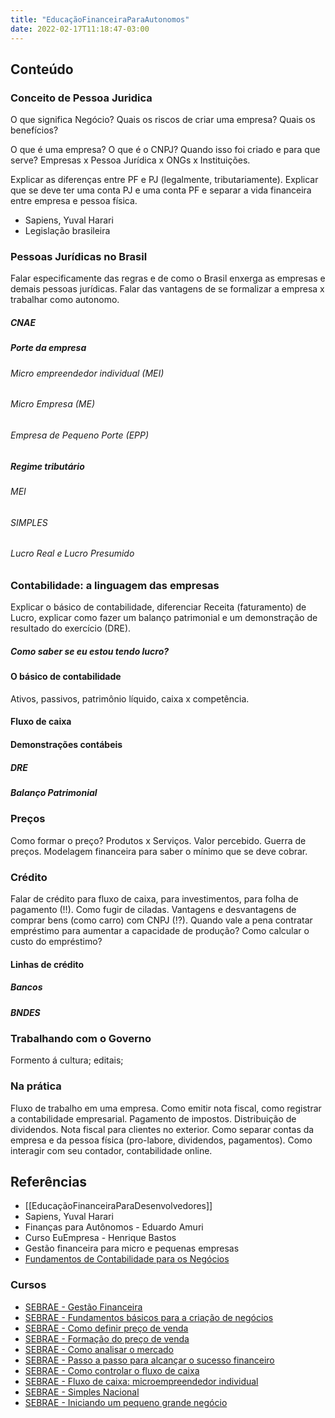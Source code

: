 ```yaml
---
title: "EducaçãoFinanceiraParaAutonomos"
date: 2022-02-17T11:18:47-03:00
---
```


## Conteúdo

### Conceito de Pessoa Juridica

O que significa Negócio? Quais os riscos de criar uma empresa? Quais os benefícios?

O que é uma empresa? O que é o CNPJ? Quando isso foi criado e para que serve? Empresas x Pessoa Jurídica x ONGs x Instituições.

Explicar as diferenças entre PF e PJ (legalmente, tributariamente). Explicar que se deve ter uma conta PJ e uma conta PF e separar a vida financeira entre empresa e pessoa física.

- Sapiens, Yuval Harari
- Legislação brasileira

### Pessoas Jurídicas no Brasil

Falar especificamente das regras e de como o Brasil enxerga as empresas e demais pessoas jurídicas. Falar das vantagens de se formalizar a empresa x trabalhar como autonomo.

##### CNAE

##### Porte da empresa

###### Micro empreendedor individual (MEI)

###### Micro Empresa (ME)

###### Empresa de Pequeno Porte (EPP)

##### Regime tributário

###### MEI

###### SIMPLES

###### Lucro Real e Lucro Presumido

### Contabilidade: a linguagem das empresas

Explicar o básico de contabilidade, diferenciar Receita (faturamento) de Lucro, explicar como fazer um balanço patrimonial e um demonstração de resultado do exercício (DRE).

##### Como saber se eu estou tendo lucro?

#### O básico de contabilidade

Ativos, passivos, patrimônio líquido, caixa x competência.

#### Fluxo de caixa

#### Demonstrações contábeis

##### DRE

##### Balanço Patrimonial

### Preços

Como formar o preço? Produtos x Serviços. Valor percebido. Guerra de preços. Modelagem financeira para saber o mínimo que se deve cobrar.

### Crédito

Falar de crédito para fluxo de caixa, para investimentos, para folha de pagamento (!!). Como fugir de ciladas. Vantagens e desvantagens de comprar bens (como carro) com CNPJ (!?). Quando vale a pena contratar empréstimo para aumentar a capacidade de produção? Como calcular o custo do empréstimo?

#### Linhas de crédito

##### Bancos

##### BNDES

### Trabalhando com o Governo

Formento á cultura; editais;

### Na prática

Fluxo de trabalho em uma empresa. Como emitir nota fiscal, como registrar a contabilidade empresarial. Pagamento de impostos. Distribuição de dividendos. Nota fiscal para clientes no exterior. Como separar contas da empresa e da pessoa física (pro-labore, dividendos, pagamentos). Como interagir com seu contador, contabilidade online.

## Referências

- [[EducaçãoFinanceiraParaDesenvolvedores]]
- Sapiens, Yuval Harari
- Finanças para Autônomos - Eduardo Amuri
- Curso EuEmpresa - Henrique Bastos
- Gestão financeira para micro e pequenas empresas
- [Fundamentos de Contabilidade para os Negócios](https://www.amazon.com.br/Fundamentos-Contabilidade-Para-os-Neg%C3%B3cios/dp/8535272909)

### Cursos
- [SEBRAE - Gestão Financeira](https://www.sebrae.com.br/sites/PortalSebrae/cursosonline/gestao-financeira,7370b8a6a28bb610VgnVCM1000004c00210aRCRD)
- [SEBRAE - Fundamentos básicos para a criação de negócios](https://sebrae.com.br/sites/PortalSebrae/cursosonline/fundamentos-basicos-para-a-criacao-de-negocios,15be5fa05e239710VgnVCM100000d701210aRCRD)
- [SEBRAE - Como definir preço de venda](https://sebrae.com.br/sites/PortalSebrae/cursosonline/como-definir-preco-de-venda,04a0b8a6a28bb610VgnVCM1000004c00210aRCRD)
- [SEBRAE - Formação do preço de venda](https://sebrae.com.br/sites/PortalSebrae/cursosonline/formacao-do-preco-de-venda,7490b8a6a28bb610VgnVCM1000004c00210aRCRD)
- [SEBRAE - Como analisar o mercado](https://sebrae.com.br/sites/PortalSebrae/cursosonline/como-analisar-o-mercado,1d70b8a6a28bb610VgnVCM1000004c00210aRCRD)
- [SEBRAE - Passo a passo para alcançar o sucesso financeiro](https://sebrae.com.br/sites/PortalSebrae/cursosonline/passo-a-passo-para-alcancar-o-sucesso-financeiro,2aa82653d4b74710VgnVCM1000004c00210aRCRD)
- [SEBRAE - Como controlar o fluxo de caixa](https://sebrae.com.br/sites/PortalSebrae/cursosonline/como-controlar-o-fluxo-de-caixa,45b0b8a6a28bb610VgnVCM1000004c00210aRCRD)
- [SEBRAE - Fluxo de caixa: microempreendedor individual](https://sebrae.com.br/sites/PortalSebrae/cursosonline/fluxo-de-caixa-mei,5a70b8a6a28bb610VgnVCM1000004c00210aRCRD)
- [SEBRAE - Simples Nacional](https://sebrae.com.br/sites/PortalSebrae/cursosonline/simples-nacional,5b90b8a6a28bb610VgnVCM1000004c00210aRCRD)
- [SEBRAE - Iniciando um pequeno grande negócio](https://sebrae.com.br/sites/PortalSebrae/cursosonline/iniciando-um-pequeno-grande-negocio,5f60b8a6a28bb610VgnVCM1000004c00210aRCRD)

